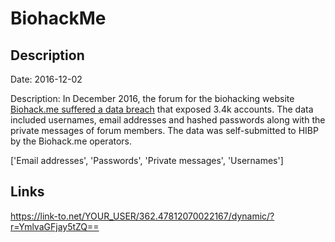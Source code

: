 # BiohackMe

## Description

Date: 2016-12-02

Description:
In December 2016, the forum for the biohacking website <a href="https://forum.biohack.me/index.php?p=/discussion/2101/critical-website-server-compromised-read-this-action-needed" target="_blank" rel="noopener">Biohack.me suffered a data breach</a> that exposed 3.4k accounts. The data included usernames, email addresses and hashed passwords along with the private messages of forum members. The data was self-submitted to HIBP by the Biohack.me operators.


['Email addresses', 'Passwords', 'Private messages', 'Usernames']

## Links

https://link-to.net/YOUR_USER/362.47812070022167/dynamic/?r=YmlvaGFjay5tZQ==